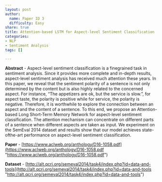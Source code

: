 ```yaml
---
layout: post
author:
  name: Paper ID 3
  difficulty: Easy
share: true
title: Attention-based LSTM for Aspect-level Sentiment Classification
categories:
- NLP
- Sentiment Analysis
tags: []

---
```

**Abstract** - Aspect-level sentiment classification is a finegrained task in sentiment analysis. Since it provides more complete and in-depth results, aspect-level sentiment analysis has received much attention these years. In this paper, we reveal that the sentiment polarity of a sentence is not only determined by the content but is also highly related to the concerned aspect. For instance, “The appetizers are ok, but the service is slow.”, for aspect taste, the polarity is positive while for service, the polarity is negative. Therefore, it is worthwhile to explore the connection between an aspect and the content of a sentence. To this end, we propose an Attention-based Long Short-Term Memory Network for aspect-level sentiment classification. The attention mechanism can concentrate on different parts of a sentence when different aspects are taken as input. We experiment on the SemEval 2014 dataset and results show that our model achieves state-ofthe-art performance on aspect-level sentiment classification. 

**Paper** - [https://www.aclweb.org/anthology/D16-1058.pdf](https://www.aclweb.org/anthology/D16-1058.pdf "https://www.aclweb.org/anthology/D16-1058.pdf") 

**Dataset** - [http://alt.qcri.org/semeval2014/task4/index.php?id=data-and-tools](http://alt.qcri.org/semeval2014/task4/index.php?id=data-and-tools "http://alt.qcri.org/semeval2014/task4/index.php?id=data-and-tools")